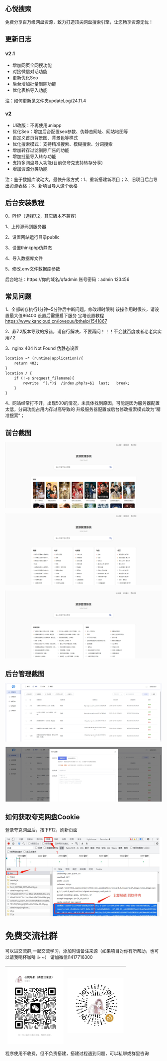 ## 心悦搜索

免费分享百万级网盘资源，致力打造顶尖网盘搜索引擎，让您畅享资源无忧！

## 更新日志

### v2.1

- 增加网页全网搜功能
- 对接微信对话功能
- 更新优化Seo
- 后台增加批量删除功能
- 优化表格导入功能

注：如何更新见文件夹updateLog/24.11.4

### v2

- UI改版：不再使用uniapp
- 优化Seo：增加后台配置seo参数、伪静态网址、网站地图等
- 自定义首页背景图、背景色等样式
- 优化搜索模式：支持精准搜索、模糊搜索、分词搜索
- 增加转存过滤删除广告的功能
- 增加批量导入转存功能
- 支持多网盘导入功能(目前仅夸克支持转存分享)
- 增加资源分类功能

注：鉴于数据库改动大，最快升级方式：1、重新搭建新项目；2、旧项目后台导出资源表格；3、新项目导入这个表格

## 后台安装教程

0、PHP（选择7.2，其它版本不兼容） 

1、上传源码到服务器

2、设置网站运行目录public

3、设置thinkphp伪静态

4、导入数据库文件

5、修改.env文件数据库参数

后台地址：https://你的域名/qfadmin
账号密码：admin 123456

## 常见问题

1、全部转存执行1分钟~5分钟后中断问题，修改超时限制
该操作用时很长，请设置最大值86400   设置后需重启下服务
宝塔设置教程 https://www.kancloud.cn/loveouu/bthelp/1541867

2、非7.2版本导致的报错，请自行解决，不要再问！！！不会就百度或者老老实实用7.2

3、nginx 404 Not Found  伪静态设置
```shell
location ~* (runtime|application)/{
	return 403;
}
location / {
	if (!-e $request_filename){
		rewrite  ^(.*)$  /index.php?s=$1  last;   break;
	}
}
```

4、网站经常打不开，出现500的情况，未具体找到原因，可能是因为服务器配置太低，分词功能占用内存过高导致的
升级服务器配置或后台修改搜索模式改为“精准搜索”；

## 前台截图

![image](github/p3.png)

![image](github/p2.png)

![image](github/p1.png)

## 后台管理截图

![image](github/1.png)

![image](github/2.png)


## 如何获取夸克网盘Cookie

登录夸克网盘后，按下F12，刷新页面

![image](github/cookie.jpg)


# 免费交流社群

可以进交流群,一起交流学习，添加时请备注来源（如果项目对你有所帮助，也可以请我喝杯咖啡 ☕️ ~）
请加微信l1417716300


| <img src="github/qr1.jpg" width="180px"> | <img src="github/qr9.jpg" width="180px"> |
| --- | --- |

程序使用不收费，但不负责搭建，搭建过程遇到问题，可以私聊或群里咨询




